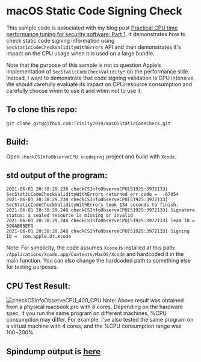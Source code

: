 # macOS Static Code Signing Check
This sample code is associated with my blog post [Practical CPU time performance tuning for security software: Part 1](https://www.elastic.co/blog/practical-cpu-time-performance-tuning-security-software?hfdgl). It demonstrates how to check static code signing information using `SecStaticCodeCheckValidityWithErrors` API and then demonstrates it's impact on the CPU usage when it is used on a large bundle.

Note that the purpose of this sample is not to question Apple’s implementation of `SecStaticCodeCheckValidity*` on the performance side. Instead, I want to demonstrate that code signing validation is CPU intensive.  We should carefully evaluate its impact on CPU/resource consumption and carefully choose when to use it and when not to use it.

## To clone this repo:
```
git clone git@github.com:Trinity2019/macOSStaticCodeCheck.git
```

## Build:
Open `checkCSInfoObserveCPU.xcodeproj` project and build with `Xcode`.

## std output of the program:
```2021-06-01 20:36:15.784 checkCSInfoObserveCPU[51925:3972133] Reading code sign information of [/Applications/Xcode.app/Contents/MacOS/Xcode]...
2021-06-01 20:38:29.230 checkCSInfoObserveCPU[51925:3972133] SecStaticCodeCheckValidityWithErrors returned err code =  -67054
2021-06-01 20:38:29.230 checkCSInfoObserveCPU[51925:3972133] SecStaticCodeCheckValidityWithErrors took 134 seconds to finish.
2021-06-01 20:38:29.248 checkCSInfoObserveCPU[51925:3972133] Signature status: a sealed resource is missing or invalid
2021-06-01 20:38:29.248 checkCSInfoObserveCPU[51925:3972133] Team ID =  59GAB85EFG
2021-06-01 20:38:29.248 checkCSInfoObserveCPU[51925:3972133] Signing ID =  com.apple.dt.Xcode
```
Note: For simplicity, the code assumes `Xcode` is installed at this path: `/Applications/Xcode.app/Contents/MacOS/Xcode` and hardcoded it in the main function. You can also change the hardcoded path to something else for testing purposes.

## CPU Test Result:
![checkCSInfoObserveCPU_400_CPU](https://user-images.githubusercontent.com/56367679/119930386-30a11600-bf34-11eb-975f-5ce0252bfe71.png)
Note: Above result was obtained from a physical macbook pro with 8 cores. Depending on the hardware spec, if you run the same program on different machines, %CPU consumption may differ. For example, I've also tested the same program on a virtual machine with 4 cores, and the %CPU consumption range was 100~200%.


## Spindump output is [here](./checkCSInfoObserveCPU.txt)
